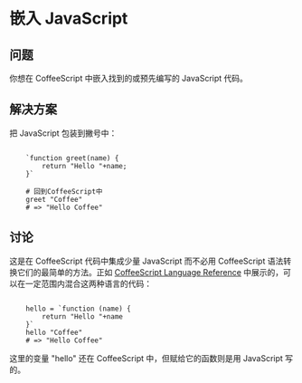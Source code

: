# 嵌入 JavaScript

## 问题

你想在 CoffeeScript 中嵌入找到的或预先编写的 JavaScript 代码。

## 解决方案

把 JavaScript 包装到撇号中：

```

	`function greet(name) {
	    return "Hello "+name;
	}`

	# 回到CoffeeScript中
	greet "Coffee"
	# => "Hello Coffee"

```

## 讨论

这是在 CoffeeScript 代码中集成少量 JavaScript 而不必用 CoffeeScript 语法转换它们的最简单的方法。正如 [CoffeeScript Language Reference](http://jashkenas.github.com/coffee-script/#embedded) 中展示的，可以在一定范围内混合这两种语言的代码：

```

	hello = `function (name) {
	    return "Hello "+name
	}`
	hello "Coffee"
	# => "Hello Coffee"

```

这里的变量 "hello" 还在 CoffeeScript 中，但赋给它的函数则是用 JavaScript 写的。
